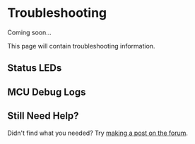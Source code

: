 # Troubleshooting 

Coming soon...

This page will contain troubleshooting information.

## Status LEDs

## MCU Debug Logs

## Still Need Help?

Didn't find what you needed? Try [making a post on the forum](https://github.com/orgs/little-red-rover/discussions).
